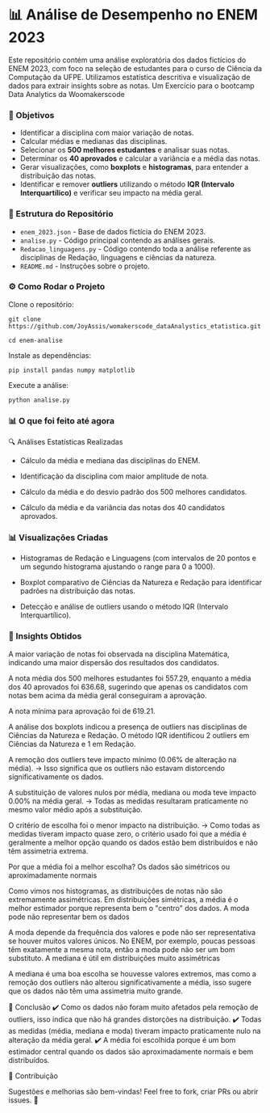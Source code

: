 # 📊 Análise de Desempenho no ENEM 2023

Este repositório contém uma análise exploratória dos dados fictícios do ENEM 2023, com foco na seleção de estudantes para o curso de Ciência da Computação da UFPE. Utilizamos estatística descritiva e visualização de dados para extrair insights sobre as notas.
Um Exercício para o bootcamp Data Analytics da Woomakerscode

### 📌 Objetivos

- Identificar a disciplina com maior variação de notas.  
- Calcular médias e medianas das disciplinas.  
- Selecionar os **500 melhores estudantes** e analisar suas notas.  
- Determinar os **40 aprovados** e calcular a variância e a média das notas.  
- Gerar visualizações, como **boxplots** e **histogramas**, para entender a distribuição das notas.  
- Identificar e remover **outliers** utilizando o método **IQR (Intervalo Interquartílico)** e verificar seu impacto na média geral.

### 📂 Estrutura do Repositório

- `enem_2023.json` - Base de dados fictícia do ENEM 2023.  
- `analise.py` - Código principal contendo as análises gerais.
- `Redacao_linguagens.py` - Código contendo toda a análise referente as disciplinas de Redação, linguagens e ciências da natureza.   
- `README.md` - Instruções sobre o projeto.

### ⚙️ Como Rodar o Projeto

Clone o repositório:
```
git clone https://github.com/JoyAssis/womakerscode_dataAnalystics_etatistica.git

cd enem-analise
```
Instale as dependências:
```
pip install pandas numpy matplotlib
```
Execute a análise:
```
python analise.py
```
### 📊 O que foi feito até agora

🔍 Análises Estatísticas Realizadas

- Cálculo da média e mediana das disciplinas do ENEM.

- Identificação da disciplina com maior amplitude de nota.

- Cálculo da média e do desvio padrão dos 500 melhores candidatos.

- Cálculo da média e da variância das notas dos 40 candidatos aprovados.

### 📊 Visualizações Criadas

- Histogramas de Redação e Linguagens (com intervalos de 20 pontos e um segundo histograma ajustando o range para 0 a 1000).

- Boxplot comparativo de Ciências da Natureza e Redação para identificar padrões na distribuição das notas.

- Detecção e análise de outliers usando o método IQR (Intervalo Interquartílico).

### 📌 Insights Obtidos

A maior variação de notas foi observada na disciplina Matemática, indicando uma maior dispersão dos resultados dos candidatos.

A nota média dos 500 melhores estudantes foi 557.29, enquanto a média dos 40 aprovados foi 636.68, sugerindo que apenas os candidatos com notas bem acima da média geral conseguiram a aprovação.

A nota mínima para aprovação foi de 619.21.

A análise dos boxplots indicou a presença de outliers nas disciplinas de Ciências da Natureza e Redação. O método IQR identificou 2 outliers em Ciências da Natureza e 1 em Redação.

A remoção dos outliers teve impacto mínimo (0.06% de alteração na média).
→ Isso significa que os outliers não estavam distorcendo significativamente os dados.

A substituição de valores nulos por média, mediana ou moda teve impacto 0.00% na média geral.
→ Todas as medidas resultaram praticamente no mesmo valor médio após a substituição.

O critério de escolha foi o menor impacto na distribuição.
→ Como todas as medidas tiveram impacto quase zero, o critério usado foi que a média é geralmente a melhor opção quando os dados estão bem distribuídos e não têm assimetria extrema.

Por que a média foi a melhor escolha?
Os dados são simétricos ou aproximadamente normais

Como vimos nos histogramas, as distribuições de notas não são extremamente assimétricas.
Em distribuições simétricas, a média é o melhor estimador porque representa bem o "centro" dos dados.
A moda pode não representar bem os dados

A moda depende da frequência dos valores e pode não ser representativa se houver muitos valores únicos.
No ENEM, por exemplo, poucas pessoas têm exatamente a mesma nota, então a moda pode não ser um bom substituto.
A mediana é útil em distribuições muito assimétricas

A mediana é uma boa escolha se houvesse valores extremos, mas como a remoção dos outliers não alterou significativamente a média, isso sugere que os dados não têm uma assimetria muito grande.

📌 Conclusão
✔️ Como os dados não foram muito afetados pela remoção de outliers, isso indica que não há grandes distorções na distribuição.
✔️ Todas as medidas (média, mediana e moda) tiveram impacto praticamente nulo na alteração da média geral.
✔️ A média foi escolhida porque é um bom estimador central quando os dados são aproximadamente normais e bem distribuídos.

📢 Contribuição

Sugestões e melhorias são bem-vindas! Feel free to fork, criar PRs ou abrir issues. 🚀

